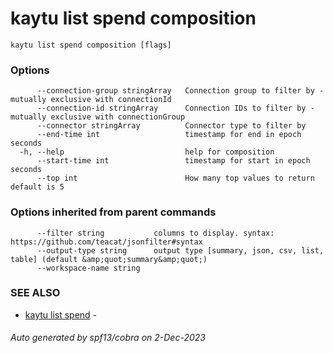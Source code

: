 # kaytu list spend composition



```
kaytu list spend composition [flags]
```

### Options

```
      --connection-group stringArray   Connection group to filter by - mutually exclusive with connectionId
      --connection-id stringArray      Connection IDs to filter by - mutually exclusive with connectionGroup
      --connector stringArray          Connector type to filter by
      --end-time int                   timestamp for end in epoch seconds
  -h, --help                           help for composition
      --start-time int                 timestamp for start in epoch seconds
      --top int                        How many top values to return default is 5
```

### Options inherited from parent commands

```
      --filter string           columns to display. syntax: https://github.com/teacat/jsonfilter#syntax
      --output-type string      output type [summary, json, csv, list, table] (default &amp;quot;summary&amp;quot;)
      --workspace-name string   
```

### SEE ALSO

* [kaytu list spend](kaytu_list_spend)	 - 

###### Auto generated by spf13/cobra on 2-Dec-2023
